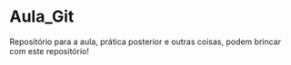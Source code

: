 # Aula_Git
Repositório para a aula, prática posterior e outras coisas, podem brincar com este repositório!
